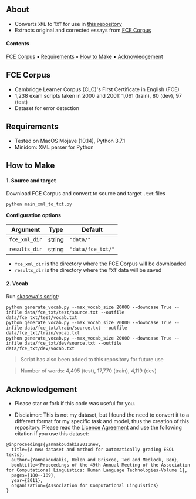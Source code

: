 ## About
* Converts `XML` to `TXT` for use in [this repository](https://github.com/skasewa/wronging)
* Extracts original and corrected essays from [FCE Corpus](https://www.ilexir.co.uk/datasets/index.html)

#### Contents
[FCE Corpus](#fce-corpus) • [Requirements](#requirements) • [How to Make](#how-to-make) • [Acknowledgement](#acknowledgement) 

## FCE Corpus
* Cambridge Learner Corpus (CLC)'s First Certificate in English (FCE)
* 1,238 exam scripts taken in 2000 and 2001: 1,061 (train), 80 (dev), 97 (test)
* Dataset for error detection

## Requirements
* Tested on MacOS Mojave (10.14), Python 3.7.1
* Minidom: XML parser for Python

## How to Make
#### 1. Source and target
Download FCE Corpus and convert to source and target `.txt` files
```
python main_xml_to_txt.py
```

  **Configuration options**

  | **Argument**                      | **Type** | **Default**                       |
  |-----------------------------------|----------|-----------------------------------|
  | `fce_xml_dir`                     | string   | `"data/"`                         |
  | `results_dir`                     | string   | `"data/fce_txt/"`          |
  + `fce_xml_dir` is the directory where the FCE Corpus will be downloaded
  + `results_dir` is the directory where the `TXT` data will be saved

#### 2. Vocab
Run [skasewa's script](https://github.com/skasewa/wronging/blob/master/seq2seq/bin/tools/generate_vocab.py):
```
python generate_vocab.py --max_vocab_size 20000 --downcase True --infile data/fce_txt/test/source.txt --outfile data/fce_txt/test/vocab.txt
python generate_vocab.py --max_vocab_size 20000 --downcase True --infile data/fce_txt/train/source.txt --outfile data/fce_txt/train/vocab.txt
python generate_vocab.py --max_vocab_size 20000 --downcase True --infile data/fce_txt/dev/source.txt --outfile data/fce_txt/dev/vocab.txt
```
> Script has also been added to this repository for future use

> Number of words: 4,495 (test), 17,770 (train), 4,119 (dev)

## Acknowledgement
* Please star or fork if this code was useful for you.

* Disclaimer: This is not my dataset, but I found the need to convert it to a different format for my specific task and model, thus the creation of this repository. Please read the [Licence Agreement](https://www.ilexir.co.uk/datasets/index.html) and use the following citation if you use this dataset:  
```
@inproceedings{yannakoudakis2011new,
  title={A new dataset and method for automatically grading ESOL texts},
  author={Yannakoudakis, Helen and Briscoe, Ted and Medlock, Ben},
  booktitle={Proceedings of the 49th Annual Meeting of the Association for Computational Linguistics: Human Language Technologies-Volume 1},
  pages={180--189},
  year={2011},
  organization={Association for Computational Linguistics}
}
```
